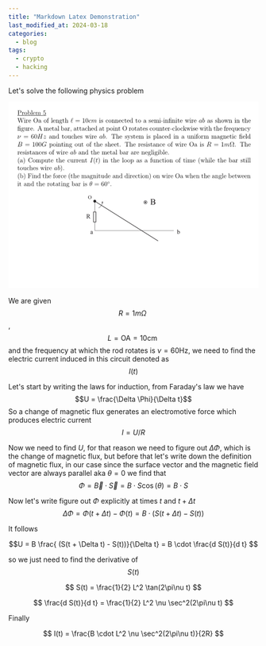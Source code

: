 ```yaml
---
title: "Markdown Latex Demonstration"
last_modified_at: 2024-03-18
categories:
  - blog
tags:
  - crypto
  - hacking
---
```

Let's solve the following physics problem

![Problem](/assets/images/2024-03-15-latex-demo/problem.png)

We are given $$R = 1m\Omega \:$$, $$L = \text{OA} = 10 \text{cm} \:$$ and the frequency at which the rod rotates is $\nu = 60 \text{Hz}$, we need to find the electric current induced in this circuit denoted as $$I(t)$$

Let's start by writing the laws for induction, from Faraday's law we have
$$U = \frac{\Delta \Phi}{\Delta t}$$
So a change of magnetic flux generates an electromotive force which produces electric current
$$I = U/R$$

Now we need to find $U$, for that reason we need to figure out $\Delta \Phi$, which is the change of magnetic flux, but before that let's write down the definition of magnetic flux, in our case since the surface vector and the magnetic field vector are always parallel aka $\theta = 0$ we find that 
$$ \Phi = \vec{B} \cdot \vec{S} = B \cdot S \cos(\theta) = B \cdot S$$

Now let's write figure out $\Phi$ explicitly at times $t$ and $t+\Delta t$
$$\Delta \Phi = \Phi(t+\Delta t) - \Phi (t) = B \cdot (S(t + \Delta t) - S(t))$$

It follows

$$U = B  \frac{ (S(t + \Delta t) - S(t))}{\Delta t} = B \cdot \frac{d S(t)}{d t} $$

so we just need to find the derivative of $$S(t)$$

$$ 
S(t) = \frac{1}{2} L^2 \tan(2\pi\nu t) 
$$

$$
\frac{d S(t)}{d t} = \frac{1}{2} L^2 \nu \sec^2(2\pi\nu t)
$$

Finally 

$$
I(t) = \frac{B \cdot L^2 \nu \sec^2(2\pi\nu t)}{2R}
$$